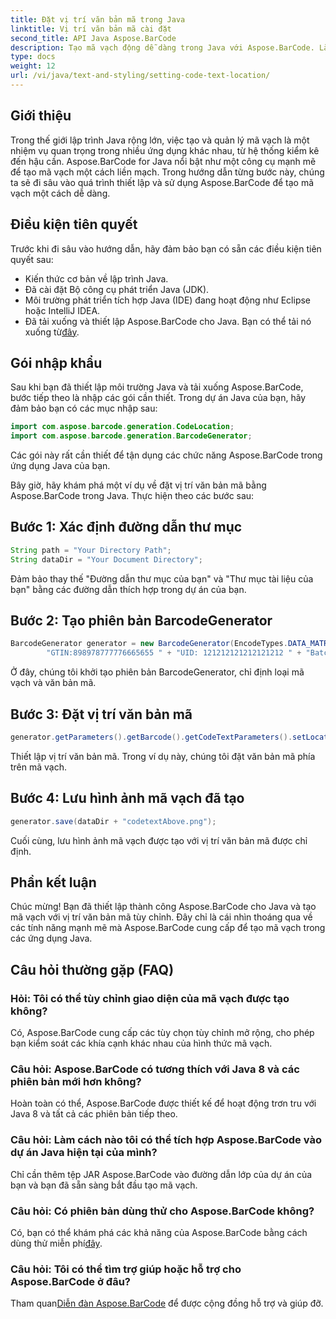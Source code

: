 ```yaml
---
title: Đặt vị trí văn bản mã trong Java
linktitle: Vị trí văn bản mã cài đặt
second_title: API Java Aspose.BarCode
description: Tạo mã vạch động dễ dàng trong Java với Aspose.BarCode. Làm theo hướng dẫn từng bước của chúng tôi để tùy chỉnh văn bản mã và nâng cao chức năng ứng dụng của bạn.
type: docs
weight: 12
url: /vi/java/text-and-styling/setting-code-text-location/
---
```


## Giới thiệu

Trong thế giới lập trình Java rộng lớn, việc tạo và quản lý mã vạch là một nhiệm vụ quan trọng trong nhiều ứng dụng khác nhau, từ hệ thống kiểm kê đến hậu cần. Aspose.BarCode for Java nổi bật như một công cụ mạnh mẽ để tạo mã vạch một cách liền mạch. Trong hướng dẫn từng bước này, chúng ta sẽ đi sâu vào quá trình thiết lập và sử dụng Aspose.BarCode để tạo mã vạch một cách dễ dàng.

## Điều kiện tiên quyết

Trước khi đi sâu vào hướng dẫn, hãy đảm bảo bạn có sẵn các điều kiện tiên quyết sau:

- Kiến thức cơ bản về lập trình Java.
- Đã cài đặt Bộ công cụ phát triển Java (JDK).
- Môi trường phát triển tích hợp Java (IDE) đang hoạt động như Eclipse hoặc IntelliJ IDEA.
-  Đã tải xuống và thiết lập Aspose.BarCode cho Java. Bạn có thể tải nó xuống từ[đây](https://releases.aspose.com/barcode/java/).

## Gói nhập khẩu

Sau khi bạn đã thiết lập môi trường Java và tải xuống Aspose.BarCode, bước tiếp theo là nhập các gói cần thiết. Trong dự án Java của bạn, hãy đảm bảo bạn có các mục nhập sau:

```java
import com.aspose.barcode.generation.CodeLocation;
import com.aspose.barcode.generation.BarcodeGenerator;
```

Các gói này rất cần thiết để tận dụng các chức năng Aspose.BarCode trong ứng dụng Java của bạn.

Bây giờ, hãy khám phá một ví dụ về đặt vị trí văn bản mã bằng Aspose.BarCode trong Java. Thực hiện theo các bước sau:

## Bước 1: Xác định đường dẫn thư mục

```java
String path = "Your Directory Path";
String dataDir = "Your Document Directory";
```

Đảm bảo thay thế "Đường dẫn thư mục của bạn" và "Thư mục tài liệu của bạn" bằng các đường dẫn thích hợp trong dự án của bạn.

## Bước 2: Tạo phiên bản BarcodeGenerator

```java
BarcodeGenerator generator = new BarcodeGenerator(EncodeTypes.DATA_MATRIX,
        "GTIN:898978777776665655 " + "UID: 121212121212121212 " + "Batch:GH768 " + "Exp.Date:150923");
```

Ở đây, chúng tôi khởi tạo phiên bản BarcodeGenerator, chỉ định loại mã vạch và văn bản mã.

## Bước 3: Đặt vị trí văn bản mã

```java
generator.getParameters().getBarcode().getCodeTextParameters().setLocation(CodeLocation.ABOVE);
```

Thiết lập vị trí văn bản mã. Trong ví dụ này, chúng tôi đặt văn bản mã phía trên mã vạch.

## Bước 4: Lưu hình ảnh mã vạch đã tạo

```java
generator.save(dataDir + "codetextAbove.png");
```

Cuối cùng, lưu hình ảnh mã vạch được tạo với vị trí văn bản mã được chỉ định.

## Phần kết luận

Chúc mừng! Bạn đã thiết lập thành công Aspose.BarCode cho Java và tạo mã vạch với vị trí văn bản mã tùy chỉnh. Đây chỉ là cái nhìn thoáng qua về các tính năng mạnh mẽ mà Aspose.BarCode cung cấp để tạo mã vạch trong các ứng dụng Java.

## Câu hỏi thường gặp (FAQ)

### Hỏi: Tôi có thể tùy chỉnh giao diện của mã vạch được tạo không?
Có, Aspose.BarCode cung cấp các tùy chọn tùy chỉnh mở rộng, cho phép bạn kiểm soát các khía cạnh khác nhau của hình thức mã vạch.

### Câu hỏi: Aspose.BarCode có tương thích với Java 8 và các phiên bản mới hơn không?
Hoàn toàn có thể, Aspose.BarCode được thiết kế để hoạt động trơn tru với Java 8 và tất cả các phiên bản tiếp theo.

### Câu hỏi: Làm cách nào tôi có thể tích hợp Aspose.BarCode vào dự án Java hiện tại của mình?
Chỉ cần thêm tệp JAR Aspose.BarCode vào đường dẫn lớp của dự án của bạn và bạn đã sẵn sàng bắt đầu tạo mã vạch.

### Câu hỏi: Có phiên bản dùng thử cho Aspose.BarCode không?
 Có, bạn có thể khám phá các khả năng của Aspose.BarCode bằng cách dùng thử miễn phí[đây](https://releases.aspose.com/).

### Câu hỏi: Tôi có thể tìm trợ giúp hoặc hỗ trợ cho Aspose.BarCode ở đâu?
 Tham quan[Diễn đàn Aspose.BarCode](https://forum.aspose.com/c/barcode/13) để được cộng đồng hỗ trợ và giúp đỡ.
